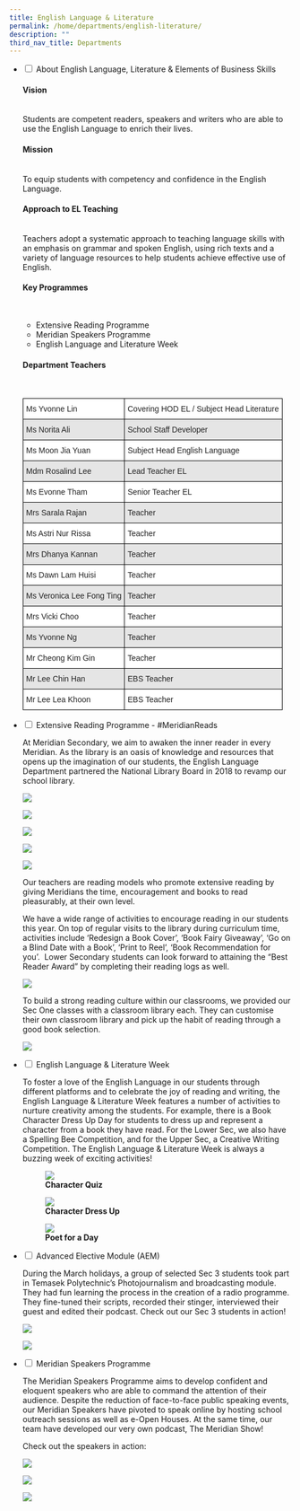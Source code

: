 ```yaml
---
title: English Language & Literature
permalink: /home/departments/english-literature/
description: ""
third_nav_title: Departments
---
```

<ul class="jekyllcodex_accordion">
  <li>
    <input type="checkbox" id="accordion1">
    <label for="accordion1">About English Language, Literature & Elements of Business Skills</label>
    <div>
			<p><h4>Vision</h4><br>
Students are competent readers, speakers and writers who are able to use the English Language to enrich their lives.</p>
		<p><h4>Mission</h4><br>
To equip students with competency and confidence in the English Language.</p>
   <p><h4>Approach to EL Teaching</h4><br>
Teachers adopt a systematic approach to teaching language skills with an emphasis on grammar and spoken English, using rich texts and a variety of language resources to help students achieve effective use of English.</p>
	 <p><h4>Key Programmes</h4><br>
<ul>
	<li>Extensive Reading Programme</li>
	<li>Meridian Speakers Programme</li>
	<li>English Language and Literature Week</li>
</ul>
	</p>
      <p><h4>Department Teachers</h4><br></p>
      <p>
      <style type="text/css">
.tg  {border-collapse:collapse;border-spacing:0;}
.tg td{border-color:black;border-style:solid;border-width:1px;font-family:Arial, sans-serif;font-size:14px;
  overflow:hidden;padding:10px 5px;word-break:normal;}
.tg th{border-color:black;border-style:solid;border-width:1px;font-family:Arial, sans-serif;font-size:14px;
  font-weight:normal;overflow:hidden;padding:10px 5px;word-break:normal;}
.tg .tg-1ppo{background-color:#FFF;color:#222;text-align:left;vertical-align:middle}
.tg .tg-ys2m{background-color:#E5E5E5;color:#222;text-align:left;vertical-align:middle}
</style>
<table class="tg">
<thead>
  <tr>
    <th class="tg-1ppo">Ms Yvonne Lin</th>
    <th class="tg-1ppo">Covering HOD EL / Subject Head Literature</th>
  </tr>
</thead>
<tbody>
  <tr>
    <td class="tg-ys2m">Ms Norita Ali</td>
    <td class="tg-ys2m">School Staff Developer</td>
  </tr>
  <tr>
    <td class="tg-1ppo">Ms Moon Jia Yuan</td>
    <td class="tg-1ppo">Subject Head English Language</td>
  </tr>
  <tr>
    <td class="tg-ys2m">Mdm Rosalind Lee</td>
    <td class="tg-ys2m">Lead Teacher EL</td>
  </tr>
  <tr>
    <td class="tg-1ppo">Ms Evonne Tham</td>
    <td class="tg-1ppo">Senior Teacher EL</td>
  </tr>
  <tr>
    <td class="tg-ys2m">Mrs Sarala Rajan</td>
    <td class="tg-ys2m">Teacher</td>
  </tr>
  <tr>
    <td class="tg-1ppo">Ms Astri Nur Rissa</td>
    <td class="tg-1ppo">Teacher</td>
  </tr>
  <tr>
    <td class="tg-ys2m">Mrs Dhanya Kannan</td>
    <td class="tg-ys2m">Teacher</td>
  </tr>
  <tr>
    <td class="tg-1ppo">Ms Dawn Lam Huisi</td>
    <td class="tg-1ppo">Teacher</td>
  </tr>
  <tr>
    <td class="tg-ys2m">Ms Veronica Lee Fong Ting</td>
    <td class="tg-ys2m">Teacher</td>
  </tr>
  <tr>
    <td class="tg-1ppo">Mrs Vicki Choo</td>
    <td class="tg-1ppo">Teacher</td>
  </tr>
  <tr>
    <td class="tg-ys2m">Ms Yvonne Ng</td>
    <td class="tg-ys2m">Teacher</td>
  </tr>
  <tr>
    <td class="tg-1ppo">Mr Cheong Kim Gin</td>
    <td class="tg-1ppo">Teacher</td>
  </tr>
  <tr>
    <td class="tg-ys2m">Mr Lee Chin Han</td>
    <td class="tg-ys2m">EBS Teacher</td>
  </tr>
  <tr>
    <td class="tg-1ppo">Mr Lee Lea Khoon</td>
    <td class="tg-1ppo">EBS Teacher</td>
  </tr>
</tbody>
</table>
	</p>	
  </div>
	</li>  
	<li>
	<input type="checkbox" id="accordion2">
    <label for="accordion2">Extensive Reading Programme - #MeridianReads</label>
    <div>
      <p>At Meridian Secondary, we aim to awaken the inner reader in every Meridian. As the library is an oasis of knowledge and resources that opens up the imagination of our students, the English Language Department partnered the National Library Board in 2018 to revamp our school library.</p>
			<p><img src="/images/e1.png"></p>
			<p><img src="/images/e2.png"></p>
			<p><img src="/images/e3.png"></p>
			<p><img src="/images/e4.png"></p>
			<p><img src="/images/e5.png"></p>
			<p>Our teachers are reading models who promote extensive reading by giving Meridians the time, encouragement and books to read pleasurably, at their own level.</p>
		<p>We have a wide range of activities to encourage reading in our students this year. On top of regular visits to the library during curriculum time, activities include ‘Redesign a Book Cover’, ‘Book Fairy Giveaway’, ‘Go on a Blind Date with a Book’, ‘Print to Reel’, ‘Book Recommendation for you’.  Lower Secondary students can look forward to attaining the “Best Reader Award” by completing their reading logs as well.</p>
			<p><img src="/images/EL-ERP-1.jpg"></p>
			<p>To build a strong reading culture within our classrooms, we provided our Sec One classes with a classroom library each. They can customise their own classroom library and pick up the habit of reading through a good book selection.</p>
			<p><img src="/images/EL-ERP-2.jpg"></p>
    </div>
	</li>  
	<li>
    <input type="checkbox" id="accordion3">
    <label for="accordion3">English Language & Literature Week</label>
    <div>
      <p>To foster a love of the English Language in our students through different platforms and to celebrate the joy of reading and writing, the English Language & Literature Week features a number of activities to nurture creativity among the students. For example, there is a Book Character Dress Up Day for students to dress up and represent a character from a book they have read. For the Lower Sec, we also have a Spelling Bee Competition, and for the Upper Sec, a Creative Writing Competition. The English Language & Literature Week is always a buzzing week of exciting activities!</p>
			<p><figure>
<img src="/images/EL05.jpg">
<figcaption> <strong>Character Quiz</strong> </figcaption>
</figure>
</p>
			<p><figure>
<img src="/images/EL06.jpg">
<figcaption> <strong>Character Dress Up</strong> </figcaption>
</figure>
</p>
			<p><figure>
<img src="/images/EL07.jpg">
<figcaption> <strong>Poet for a Day</strong> </figcaption>
</figure>
</p>
    </div>
	</li>
	<li>
    <input type="checkbox" id="accordion4">
    <label for="accordion4">Advanced Elective Module (AEM)</label>
    <div>
      <p>During the March holidays, a group of selected Sec 3 students took part in Temasek Polytechnic’s Photojournalism and broadcasting module. They had fun learning the process in the creation of a radio programme. They fine-tuned their scripts, recorded their stinger, interviewed their guest and edited their podcast. Check out our Sec 3 students in action!</p>
			<p><img src="/images/EL01.jpg"></p>
			<p><img src="/images/EL02.jpg"></p>
    </div>
	</li>  
	<li>
    <input type="checkbox" id="accordion5">
    <label for="accordion5">Meridian Speakers Programme</label>
    <div>
      <p>The Meridian Speakers Programme aims to develop confident and eloquent speakers who are able to command the attention of their audience. Despite the reduction of face-to-face public speaking events, our Meridian Speakers have pivoted to speak online by hosting school outreach sessions as well as e-Open Houses. At the same time, our team have developed our very own podcast, The Meridian Show!</p>
			<p>Check out the speakers in action:</p>
			<p><img src="/images/EL03.jpg"></p>
			<p><img src="/images/EL04.jpg"></p>
			<p><img src="/images/social-media.png"></p>
    </div>
	</li>  
</ul>

